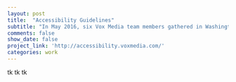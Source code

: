 ```yaml
---
layout: post
title:  "Accessibility Guidelines"
subtitle: "In May 2016, six Vox Media team members gathered in Washington, D.C. for two days to figure out how to approach accessibility on a company-wide scale. We picked this project back up a few months later and built a tool anyone can use."
comments: false
show_date: false
project_link: 'http://accessibility.voxmedia.com/'
categories: work
---
```


tk tk tk

